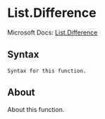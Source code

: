 ---
---

# List.Difference

Microsoft Docs: [List.Difference](https://docs.microsoft.com/en-us/powerquery-m/list-difference)

## Syntax

```powerquery-m
Syntax for this function.
```

## About

About this function.

